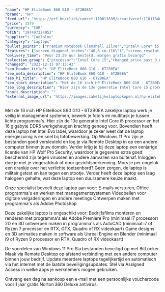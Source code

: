 ```yaml
---
"name": "HP EliteBook 860 G10 - 6T2B0EA"
"brand": "HP"
"feed_url": "https://prf.hn/click/camref:1100l383M/creativeref:1101l84031/destination:https%3A%2F%2Fwww.coolblue.nl%2Fproduct%2F932942"
"price": 1579
"currency": "EUR"
"GTIN": "197497324952"
"supplier": "Coolblue"
"category": "Laptops"
"bullet_points": ["Premium Notebook Clamshell Zilver","Intel® Core™ i5 i5-1335U 1,3 GHz","40,6 cm (16\") WUXGA 1920 x 1200 Pixels IPS LED backlight 16:10","16 GB DDR5-SDRAM 5200 MHz 2 x 8 GB","512 GB SSD","Intel Iris Xe Graphics","Wi-Fi 6E (802.11ax) Bluetooth 5.3","Lithium-Ion (Li-Ion) 76 Wh 100 W","Windows 11 Pro"]
"features": {"screen_diagonal_inches":"40,6 cm (16\")","screen_resolution":"1920 x 1200 Pixels","processor_family":"Intel® Core™ i5","memory_size":"16 GB","memory_type":"DDR5-SDRAM","total_storage_space":"512 GB","operating_system":"Windows 11 Pro","battery_capacity":"76 Wh","width":"358,7 mm","depth":"251 mm","height":"19,2 mm","weight":"1,73 kg"}
"delivery_time": "Voor 23.59 uur besteld, morgen gratis bezorgd"
"selection_group": {"processor":"Intel Core i5","changed_price_past_3_days":false,"product_family":"EliteBook"}
"changed": "2023-12-13 07:15:43"
"seo_header_title": "HP EliteBook 860 G10 - 6T2B0EA"
"seo_meta_description": "HP EliteBook 860 G10 - 6T2B0EA"
"seo_h1_title": "HP EliteBook 860 G10 - 6T2B0EA"
"seo_short_description": "Met de 16 inch HP EliteBook 860 G10 - 6T2B0EA zakelijke laptop werk je veilig in management systemen, bewerk je foto's en multitask je tussen lichte programma's."
"seo_long_description": "Hier zijn de 13e generatie Intel Core i5 processor en het 16 gigabyte DDR5 werkgeheugen krachtig genoeg voor. Bovendien heeft deze laptop het Intel Evo label, waardoor je zeker weet dat de laptop energiezuinig is en snel bij fotobewerking. Op Windows 11 Pro zijn je bestanden goed versleuteld en log je via Remote Desktop in op een andere computer binnen jouw domein. Verder krijg je bij deze laptop een eenjarige licentie van HP Wolf Pro Security, waardoor je gegevens extra goed beschermd zijn tegen virussen en andere aanvallen van buitenaf. Inloggen doe je met je vingerafdruk of door gezichtsherkenning. Mors je per ongeluk een drankje over het verlichte toetsenbord? Geen zorgen, de laptop is militair getest en kan tegen een stootje. Verder heeft deze laptop een laag halogeen gehalte, wat deze laptop een duurzamere keuze maakt. \r\n\r\nOnze specialist beveelt deze laptop aan voor:\r\nE-mails versturen, Office programma's en werken met managementsystemen\r\nVideobellen voor digitale vergaderingen en andere meetings\r\nOntwerpen maken met programma's als Adobe Photoshop\r\n\r\n\r\nDeze zakelijke laptop is ongeschikt voor:\r\nBedrijfsfilms monteren en renderen met programma's als Adobe Premiere Pro (minimaal i7 processor)\r\n2D en 3D ontwerpen maken in programma's als AutoCAD (minimaal i7 of Ryzen 7 processor en RTX, GTX, Quadro of RX videokaart)\r\nGame designs en 3D animaties maken in software als Unreal Engine en Blender (minimaal i9 of Ryzen 9 processor en RTX, Quadro of RX videokaart)\r\n\r\n\r\nDe voordelen van Windows 11 Pro\r\nSla bestanden beveiligd op met BitLocker. \r\nMaak via Remote Desktop op afstand verbinding met een andere computer binnen jouw bedrijf. \r\nUpdate meerdere laptops tegelijkertijd en automatisch via het internet met de laatste beveiligingsupdates. \r\nStel via Assigned Access in welke apps je werknemers mogen gebruiken. \r\n\r\n \r\nOntvang een dag na aankoop een e-mail met een persoonlijke vouchercode voor 1 jaar gratis Norton 360 Deluxe antivirus."
"short_description": ""
"external_image_url": "https://images.zakelijkelaptopkopen.nl/hp-elitebook-860-g10-6t2b0ea.webp"
---
```


Met de 16 inch HP EliteBook 860 G10 - 6T2B0EA zakelijke laptop werk je veilig in management systemen, bewerk je foto's en multitask je tussen lichte programma's. Hier zijn de 13e generatie Intel Core i5 processor en het 16 gigabyte DDR5 werkgeheugen krachtig genoeg voor. Bovendien heeft deze laptop het Intel Evo label, waardoor je zeker weet dat de laptop energiezuinig is en snel bij fotobewerking. Op Windows 11 Pro zijn je bestanden goed versleuteld en log je via Remote Desktop in op een andere computer binnen jouw domein. Verder krijg je bij deze laptop een eenjarige licentie van HP Wolf Pro Security, waardoor je gegevens extra goed beschermd zijn tegen virussen en andere aanvallen van buitenaf. Inloggen doe je met je vingerafdruk of door gezichtsherkenning. Mors je per ongeluk een drankje over het verlichte toetsenbord? Geen zorgen, de laptop is militair getest en kan tegen een stootje. Verder heeft deze laptop een laag halogeen gehalte, wat deze laptop een duurzamere keuze maakt.

Onze specialist beveelt deze laptop aan voor:
E-mails versturen, Office programma's en werken met managementsystemen
Videobellen voor digitale vergaderingen en andere meetings
Ontwerpen maken met programma's als Adobe Photoshop


Deze zakelijke laptop is ongeschikt voor:
Bedrijfsfilms monteren en renderen met programma's als Adobe Premiere Pro (minimaal i7 processor)
2D en 3D ontwerpen maken in programma's als AutoCAD (minimaal i7 of Ryzen 7 processor en RTX, GTX, Quadro of RX videokaart)
Game designs en 3D animaties maken in software als Unreal Engine en Blender (minimaal i9 of Ryzen 9 processor en RTX, Quadro of RX videokaart)


De voordelen van Windows 11 Pro
Sla bestanden beveiligd op met BitLocker.
Maak via Remote Desktop op afstand verbinding met een andere computer binnen jouw bedrijf.
Update meerdere laptops tegelijkertijd en automatisch via het internet met de laatste beveiligingsupdates.
Stel via Assigned Access in welke apps je werknemers mogen gebruiken.

 
Ontvang een dag na aankoop een e-mail met een persoonlijke vouchercode voor 1 jaar gratis Norton 360 Deluxe antivirus.